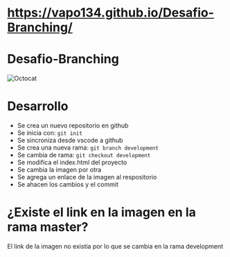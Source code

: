 # https://vapo134.github.io/Desafio-Branching/
# Desafio-Branching
![Octocat](https://github.com/vapo134/Desafio-Branching/assets/162388832/edad4f14-1d4f-4b34-939e-27097bfd1a12)

# Desarrollo
+ Se crea un nuevo repositorio en github
+ Se inicia con: ```git init```
+ Se sincroniza desde vscode a github
+ Se crea una nueva rama: ```git branch development```
+ Se cambia de rama: ```git checkout development```
+ Se modifica el index.html del proyecto
+ Se cambia la imagen por otra
+ Se agrega un enlace de la imagen al respositorio
+ Se ahacen los cambios y el commit

# ¿Existe el link en la imagen en la rama master?
El link de la imagen no existia por lo que se cambia en la rama development

